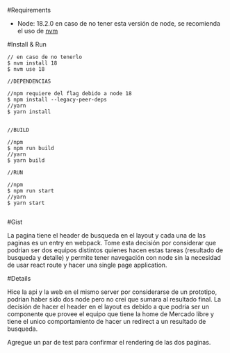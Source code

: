 #Requirements
- Node: 18.2.0 en caso de no tener esta versión de node, se recomienda el uso de [nvm](https://github.com/nvm-sh/nvm)


#Install & Run

```
// en caso de no tenerlo
$ nvm install 18 
$ nvm use 18

//DEPENDENCIAS

//npm requiere del flag debido a node 18
$ npm install --legacy-peer-deps
//yarn
$ yarn install


//BUILD

//npm
$ npm run build
//yarn
$ yarn build

//RUN

//npm
$ npm run start
//yarn
$ yarn start


```
#Gist

La pagina tiene el header de busqueda en el layout y cada una de las paginas es un entry en webpack.
Tome esta decisión por considerar que podrian ser dos equipos distintos quienes hacen estas tareas (resultado de busqueda y detalle) y permite tener navegación con node sin la necesidad de usar react route y hacer una single page application. 

#Details

Hice la api y la web en el mismo server por considerarse de un prototipo, podrian haber sido dos node pero no crei que sumara al resultado final.
La decisión de hacer el header en el layout es debido a que podria ser un componente que provee el equipo que tiene la home de Mercado libre y tiene el unico comportamiento de hacer un redirect a un resultado de busqueda.

Agregue un par de test para confirmar el rendering de las dos paginas.
    